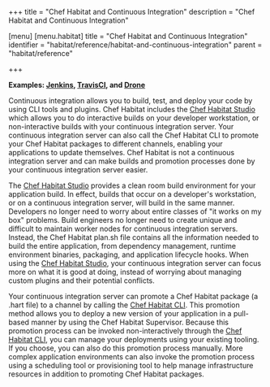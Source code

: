 +++
title = "Chef Habitat and Continuous Integration"
description = "Chef Habitat and Continuous Integration"

[menu]
  [menu.habitat]
    title = "Chef Habitat and Continuous Integration"
    identifier = "habitat/reference/habitat-and-continuous-integration"
    parent = "habitat/reference"

+++

**Examples: [Jenkins](https://jenkins.io/), [TravisCI](https://travis-ci.org/), and [Drone](https://drone.io/)**

Continuous integration allows you to build, test, and deploy your code by using CLI tools and plugins. Chef Habitat includes the [Chef Habitat Studio](https://www.habitat.sh/docs/plan-overview/#plan-builds) which allows you to do interactive builds on your developer workstation, or non-interactive builds with your continuous integration server. Your continuous integration server can also call the Chef Habitat CLI to promote your Chef Habitat packages to different channels, enabling your applications to update themselves. Chef Habitat is not a continuous integration server and can make builds and promotion processes done by your continuous integration server easier.

The [Chef Habitat Studio](https://www.habitat.sh/docs/plan-overview/#plan-builds) provides a clean room build environment for your application build. In effect, builds that occur on a developer's workstation, or on a continuous integration server, will build in the same manner. Developers no longer need to worry about entire classes of "it works on my box" problems. Build engineers no longer need to create unique and difficult to maintain worker nodes for continuous integration servers. Instead, the Chef Habitat plan.sh file contains all the information needed to build the entire application, from dependency management, runtime environment binaries, packaging, and application lifecycle hooks. When using the [Chef Habitat Studio](https://www.habitat.sh/docs/plan-overview/#plan-builds), your continuous integration server can focus more on what it is good at doing, instead of worrying about managing custom plugins and their potential conflicts.

Your continuous integration server can promote a Chef Habitat package (a .hart file) to a channel by calling the [Chef Habitat CLI](https://www.habitat.sh/docs/install-habitat/#install-habitat). This promotion method allows you to deploy a new version of your application in a pull-based manner by using the Chef Habitat Supervisor. Because this promotion process can be invoked non-interactively through the [Chef Habitat CLI](https://www.habitat.sh/docs/install-habitat/#install-habitat), you can manage your deployments using your existing tooling. If you choose, you can also do this promotion process manually. More complex application environments can also invoke the promotion process using a scheduling tool or provisioning tool to help manage infrastructure resources in addition to promoting Chef Habitat packages.


